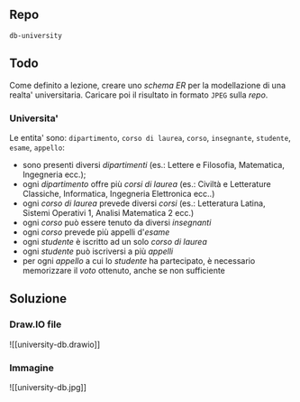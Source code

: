 ## Repo
`db-university`

## Todo
Come definito a lezione, creare uno *schema ER* per la modellazione di una realta' universitaria. Caricare poi il risultato in formato `JPEG` sulla *repo*.

### Universita'
Le entita' sono: `dipartimento`, `corso di laurea`, `corso`, `insegnante`, `studente`, `esame`, `appello`:
- sono presenti diversi *dipartimenti* (es.: Lettere e Filosofia, Matematica, Ingegneria ecc.);
- ogni *dipartimento* offre più *corsi di laurea* (es.: Civiltà e Letterature Classiche, Informatica, Ingegneria Elettronica ecc..)
- ogni *corso di laurea* prevede diversi *corsi* (es.: Letteratura Latina, Sistemi Operativi 1, Analisi Matematica 2 ecc.)
- ogni *corso* può essere tenuto da diversi *insegnanti*
- ogni *corso* prevede più appelli d'*esame*
- ogni *studente* è iscritto ad un solo *corso di laurea*
- ogni *studente* può iscriversi a più *appelli*
- per ogni *appello* a cui lo *studente* ha partecipato, è necessario memorizzare il *voto* ottenuto, anche se non sufficiente

## Soluzione
### Draw.IO file
![[university-db.drawio]]

### Immagine
![[university-db.jpg]]